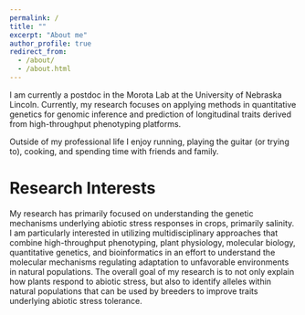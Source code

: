 ```yaml
---
permalink: /
title: ""
excerpt: "About me"
author_profile: true
redirect_from: 
  - /about/
  - /about.html
---
```


I am currently a postdoc in the Morota Lab at the University of Nebraska Lincoln. Currently, my research focuses on applying methods in quantitative genetics for genomic inference and prediction of longitudinal traits derived from high-throughput phenotyping platforms. 

Outside of my professional life I enjoy running, playing the guitar (or trying to), cooking, and spending time with friends and family.

Research Interests
======
My research has primarily focused on understanding the genetic mechanisms underlying abiotic stress responses in crops, primarily salinity. I am particularly interested in utilizing multidisciplinary approaches that combine high-throughput phenotyping, plant physiology, molecular biology, quantitative genetics, and bioinformatics in an effort to understand the molecular mechanisms regulating adaptation to unfavorable environments in natural populations. The overall goal of my research is to not only explain how plants respond to abiotic stress, but also to identify alleles within natural populations that can be used by breeders to improve traits underlying abiotic stress tolerance.
